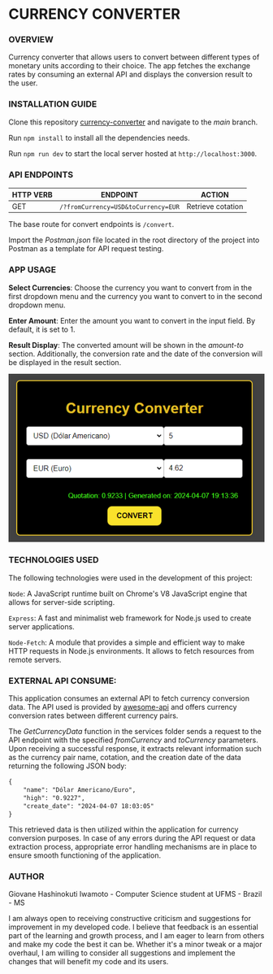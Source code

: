 # CURRENCY CONVERTER

### **OVERVIEW**

Currency converter that allows users to convert between different types of monetary units according to their choice. The app fetches the exchange rates by consuming an external API and displays the conversion result to the user.

### **INSTALLATION GUIDE**

Clone this repository [currency-converter](https://github.com/GiovaneIwamoto/currency-converter.git) and navigate to the _main_ branch.

Run `npm install` to install all the dependencies needs.

Run `npm run dev` to start the local server hosted at `http://localhost:3000`.

### **API ENDPOINTS**

| **HTTP VERB** | **ENDPOINT**                        | **ACTION**        |
| ------------- | ----------------------------------- | ----------------- |
| GET           | `/?fromCurrency=USD&toCurrency=EUR` | Retrieve cotation |

The base route for convert endpoints is `/convert`.

Import the _Postman.json_ file located in the root directory of the project into Postman as a template for API request testing.

### **APP USAGE**

**Select Currencies**: Choose the currency you want to convert from in the first dropdown menu and the currency you want to convert to in the second dropdown menu.

**Enter Amount**: Enter the amount you want to convert in the input field. By default, it is set to 1.

**Result Display**: The converted amount will be shown in the _amount-to_ section. Additionally, the conversion rate and the date of the conversion will be displayed in the result section.

![Converter Image](/img/converter_image.png)

### **TECHNOLOGIES USED**

The following technologies were used in the development of this project:

`Node`: A JavaScript runtime built on Chrome's V8 JavaScript engine that allows for server-side scripting.

`Express`: A fast and minimalist web framework for Node.js used to create server applications.

`Node-Fetch`: A module that provides a simple and efficient way to make HTTP requests in Node.js environments. It allows to fetch resources from remote servers.

### EXTERNAL API CONSUME:

This application consumes an external API to fetch currency conversion data. The API used is provided by [awesome-api](economia.awesomeapi.com.br) and offers currency conversion rates between different currency pairs.

The _GetCurrencyData_ function in the services folder sends a request to the API endpoint with the specified _fromCurrency_ and _toCurrency_ parameters. Upon receiving a successful response, it extracts relevant information such as the currency pair name, cotation, and the creation date of the data returning the following JSON body:

```
{
    "name": "Dólar Americano/Euro",
    "high": "0.9227",
    "create_date": "2024-04-07 18:03:05"
}
```

This retrieved data is then utilized within the application for currency conversion purposes. In case of any errors during the API request or data extraction process, appropriate error handling mechanisms are in place to ensure smooth functioning of the application.

### **AUTHOR**

Giovane Hashinokuti Iwamoto - Computer Science student at UFMS - Brazil - MS

I am always open to receiving constructive criticism and suggestions for improvement in my developed code. I believe that feedback is an essential part of the learning and growth process, and I am eager to learn from others and make my code the best it can be. Whether it's a minor tweak or a major overhaul, I am willing to consider all suggestions and implement the changes that will benefit my code and its users.
